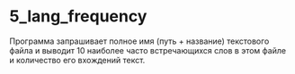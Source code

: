 # 5_lang_frequency

Программа запрашивает полное имя (путь + название) текстового файла и выводит 10 наиболее часто встречающихся слов в этом файле и количество его вхождений текст.
